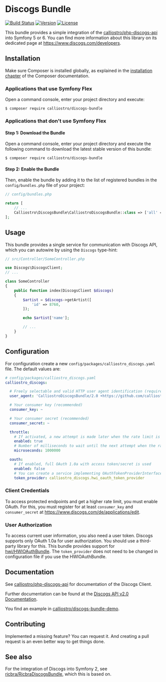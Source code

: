 Discogs Bundle
==============

[![Build Status](https://api.travis-ci.com/calliostro/discogs-bundle.svg)](https://app.travis-ci.com/github/calliostro/discogs-bundle)
[![Version](https://poser.pugx.org/calliostro/discogs-bundle/version)](//packagist.org/packages/calliostro/discogs-bundle)
[![License](https://poser.pugx.org/calliostro/discogs-bundle/license)](//packagist.org/packages/calliostro/discogs-bundle)

This bundle provides a simple integration of the
[calliostro/php-discogs-api](https://github.com/calliostro/php-discogs-api) into Symfony 5 or 6. You can find more 
information about this library on its dedicated page at https://www.discogs.com/developers.


Installation
------------

Make sure Composer is installed globally, as explained in the
[installation chapter](https://getcomposer.org/doc/00-intro.md)
of the Composer documentation.

### Applications that use Symfony Flex

Open a command console, enter your project directory and execute:

```console
$ composer require calliostro/discogs-bundle
```

### Applications that don't use Symfony Flex

#### Step 1: Download the Bundle

Open a command console, enter your project directory and execute the
following command to download the latest stable version of this bundle:

```console
$ composer require calliostro/discogs-bundle
```

#### Step 2: Enable the Bundle

Then, enable the bundle by adding it to the list of registered bundles
in the `config/bundles.php` file of your project:

```php
// config/bundles.php

return [
    // ...
    Calliostro\DiscogsBundle\CalliostroDiscogsBundle::class => ['all' => true],
];
```


Usage
-----

This bundle provides a single service for communication with Discogs API, which you can autowire by using the `Discogs` 
type-hint:

```php
// src/Controller/SomeController.php

use Discogs\DiscogsClient;
// ...

class SomeController
{
    public function index(DiscogsClient $discogs)
    {
        $artist = $discogs->getArtist([
            'id' => 8760,
        ]);

        echo $artist['name'];

        // ...
    }
}
```


Configuration
-------------

For configuration create a new `config/packages/calliostro_discogs.yaml` file. The default values are:

```yaml
# config/packages/calliostro_discogs.yaml
calliostro_discogs:

  # Freely selectable and valid HTTP user agent identification (required)
  user_agent: 'CalliostroDiscogsBundle/2.0 +https://github.com/calliostro/discogs-bundle'

  # Your consumer key (recommended)
  consumer_key: ~

  # Your consumer secret (recommended)
  consumer_secret: ~

  throttle:
    # If activated, a new attempt is made later when the rate limit is reached
    enabled: true
    # Number of milliseconds to wait until the next attempt when the rate limit is reached
    microseconds: 1000000

  oauth:
    # If enabled, full OAuth 1.0a with access token/secret is used
    enabled: false
    # You can create a service implementing OAuthTokenProviderInterface (HWIOAuthBundle is supported by default)
    token_provider: calliostro_discogs.hwi_oauth_token_provider
```

### Client Credentials

To access protected endpoints and get a higher rate limit, you must enable OAuth. For this, you must register for at 
least `consumer_key` and `consumer_secret` at https://www.discogs.com/de/applications/edit.

### User Authorization

To access current user information, you also need a user token. Discogs supports only OAuth 1.0a for user authorization.
You should use a  third-party library for this. This bundle provides support for
[hwi/HWIOAuthBundle](https://github.com/hwi/HWIOAuthBundle). The `token_provider` does not need to be changed in 
configuration file if you use the HWIOAuthBundle. 


Documentation
-------------

See [calliostro/php-discogs-api](https://github.com/calliostro/php-discogs-api) for documentation of the Discogs Client.

Further documentation can be found at the [Discogs API v2.0 Documentation](https://www.discogs.com/developers).

You find an example in [calliostro/discogs-bundle-demo](https://github.com/calliostro/discogs-bundle-demo).


Contributing
------------

Implemented a missing feature? You can request it. And creating a pull request is an even better way to get things done.


See also
--------

For the integration of Discogs into Symfony 2, see 
[ricbra/RicbraDiscogsBundle](https://github.com/ricbra/RicbraDiscogsBundle), which this is based on.
